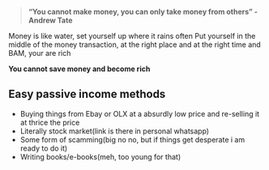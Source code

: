 

> **“You cannot make money, you can only take money from others” 
-** **Andrew Tate**

Money is like water, set yourself up where it rains often
Put yourself in the middle of the money transaction, at the right place and at the right time and BAM, your are rich

**You cannot save money and become rich**

## Easy passive income methods

- Buying things from Ebay or OLX at a absurdly low price and re-selling it at thrice the price
- Literally stock market(link is there in personal whatsapp)
- Some form of scamming(big no no, but if things get desperate i am ready to do it)
- Writing books/e-books(meh, too young for that)